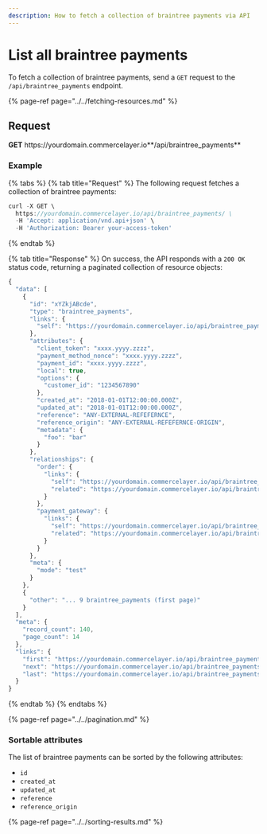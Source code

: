 ```yaml
---
description: How to fetch a collection of braintree payments via API
---
```


# List all braintree payments

To fetch a collection of braintree payments, send a `GET` request to the `/api/braintree_payments` endpoint.

{% page-ref page="../../fetching-resources.md" %}

## Request

**GET** https://<i></i>yourdomain.commercelayer.io**/api/braintree_payments**

### **Example**

{% tabs %}
{% tab title="Request" %}
The following request fetches a collection of braintree payments:

```javascript
curl -X GET \
  https://yourdomain.commercelayer.io/api/braintree_payments/ \
  -H 'Accept: application/vnd.api+json' \
  -H 'Authorization: Bearer your-access-token'
```
{% endtab %}

{% tab title="Response" %}
On success, the API responds with a `200 OK` status code, returning a paginated collection of resource objects:

```javascript
{
  "data": [
    {
      "id": "xYZkjABcde",
      "type": "braintree_payments",
      "links": {
        "self": "https://yourdomain.commercelayer.io/api/braintree_payments/xYZkjABcde"
      },
      "attributes": {
        "client_token": "xxxx.yyyy.zzzz",
        "payment_method_nonce": "xxxx.yyyy.zzzz",
        "payment_id": "xxxx.yyyy.zzzz",
        "local": true,
        "options": {
          "customer_id": "1234567890"
        },
        "created_at": "2018-01-01T12:00:00.000Z",
        "updated_at": "2018-01-01T12:00:00.000Z",
        "reference": "ANY-EXTERNAL-REFEFERNCE",
        "reference_origin": "ANY-EXTERNAL-REFEFERNCE-ORIGIN",
        "metadata": {
          "foo": "bar"
        }
      },
      "relationships": {
        "order": {
          "links": {
            "self": "https://yourdomain.commercelayer.io/api/braintree_payments/xYZkjABcde/relationships/order",
            "related": "https://yourdomain.commercelayer.io/api/braintree_payments/xYZkjABcde/order"
          }
        },
        "payment_gateway": {
          "links": {
            "self": "https://yourdomain.commercelayer.io/api/braintree_payments/xYZkjABcde/relationships/payment_gateway",
            "related": "https://yourdomain.commercelayer.io/api/braintree_payments/xYZkjABcde/payment_gateway"
          }
        }
      },
      "meta": {
        "mode": "test"
      }
    },
    {
      "other": "... 9 braintree_payments (first page)"
    }
  ],
  "meta": {
    "record_count": 140,
    "page_count": 14
  },
  "links": {
    "first": "https://yourdomain.commercelayer.io/api/braintree_payments?page[number]=1&page[size]=10",
    "next": "https://yourdomain.commercelayer.io/api/braintree_payments?page[number]=2&page[size]=10",
    "last": "https://yourdomain.commercelayer.io/api/braintree_payments?page[number]=14&page[size]=10"
  }
}
```
{% endtab %}
{% endtabs %}

{% page-ref page="../../pagination.md" %}

### Sortable attributes

The list of braintree payments can be sorted by the following attributes:

* `id`
* `created_at`
* `updated_at`
* `reference`
* `reference_origin`

{% page-ref page="../../sorting-results.md" %}

